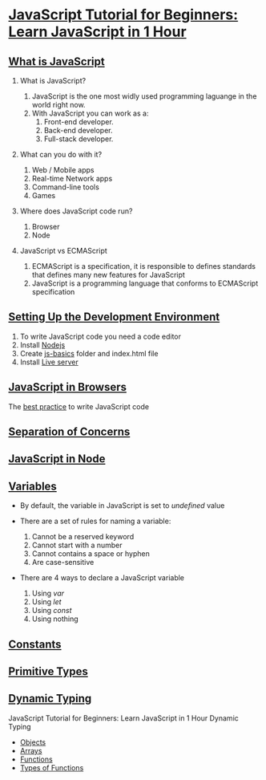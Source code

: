 # [JavaScript Tutorial for Beginners: Learn JavaScript in 1 Hour](https://youtu.be/W6NZfCO5SIk)

## [What is JavaScript](https://youtu.be/W6NZfCO5SIk)
1. What is JavaScript?
    1. JavaScript is the one most widly used programming laguange in the world right now.
    2. With JavaScript you can work as a:
        1. Front-end developer.
        2. Back-end developer.
        3. Full-stack developer.  

2. What can you do with it?
    1. Web / Mobile apps
    2. Real-time Network apps
    3. Command-line tools
    4. Games  

3. Where does JavaScript code run?
    1. Browser
    2. Node  

4. JavaScript vs ECMAScript
    1. ECMAScript is a specification, it is responsible to defines standards that defines many new features for JavaScript
    2. JavaScript is a programming language that conforms to ECMAScript specification  

## [Setting Up the Development Environment](https://youtu.be/W6NZfCO5SIk?t=283)
1. To write JavaScript code you need a code editor
2. Install [Nodejs](https://youtu.be/W6NZfCO5SIk?t=311)
3. Create [js-basics](https://youtu.be/W6NZfCO5SIk?t=344) folder and index.html file 
4. Install [Live server](https://youtu.be/W6NZfCO5SIk?t=398)

## [JavaScript in Browsers](https://youtu.be/W6NZfCO5SIk?t=473)
The [best practice](https://youtu.be/W6NZfCO5SIk?t=492) to write JavaScript code

## [Separation of Concerns](https://youtu.be/W6NZfCO5SIk?t=702)

## [JavaScript in Node](https://youtu.be/W6NZfCO5SIk?t=828)

## [Variables](https://youtu.be/W6NZfCO5SIk?t=974)
* By default, the variable in JavaScript is set to *undefined* value

* There are a set of rules for naming a variable:
    1. Cannot be a reserved keyword
    2. Cannot start with a number
    3. Cannot contains a space or hyphen
    4. Are case-sensitive   

* There are 4 ways to declare a JavaScript variable 
    1. Using *var*
    2. Using *let*
    3. Using *const*
    4. Using nothing

## [Constants](https://youtu.be/W6NZfCO5SIk?t=1311)

## [Primitive Types](https://youtu.be/W6NZfCO5SIk?t=1418)

## [Dynamic Typing](https://youtu.be/W6NZfCO5SIk?t=1610)

JavaScript Tutorial for Beginners: Learn JavaScript in 1 Hour
    Dynamic Typing  

* [Objects](https://youtu.be/W6NZfCO5SIk?t=1808)
* [Arrays](https://youtu.be/W6NZfCO5SIk?t=2125)
* [Functions](https://youtu.be/W6NZfCO5SIk?t=2385)
* [Types of Functions](https://youtu.be/W6NZfCO5SIk?t=2666)